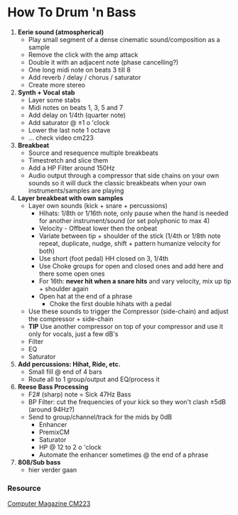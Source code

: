 # How To Drum 'n Bass

1. **Eerie sound (atmospherical)**
   - Play small segment of a dense cinematic sound/composition as a sample
   - Remove the click with the amp attack
   - Double it with an adjacent note (phase cancelling?)
   - One long midi note on beats 3 till 8
   - Add reverb / delay / chorus / saturator
   - Create more stereo
2. **Synth + Vocal stab**
   - Layer some stabs
   - Midi notes on beats 1, 3, 5 and 7
   - Add delay on 1/4th (quarter note)
   - Add saturator @ ±1 o 'clock
   - Lower the last note 1 octave
   - ... check video cm223
3. **Breakbeat**
   - Source and resequence multiple breakbeats
   - Timestretch and slice them
   - Add a HP Filter around 150Hz
   - Audio output through a compressor that side chains on your own sounds so it will duck the classic breakbeats when your own instruments/samples are playing
4. **Layer breakbeat with own samples**
   - Layer own sounds (kick + snare + percussions)
     - Hihats: 1/8th or 1/16th note, only pause when the hand is needed for another instrument/sound (or set polyphonic to max 4)
     - Velocity - Offbeat lower then the onbeat
     - Variate between tip + shoulder of the stick (1/4th or 1/8th note repeat, duplicate, nudge, shift + pattern humanize velocity for both)
     - Use short (foot pedal) HH closed on 3, 1/4th
     - Use Choke groups for open and closed ones and add here and there some open ones
     - For 16th: **never hit when a snare hits** and vary velocity, mix up tip + shoulder again
     - Open hat at the end of a phrase
       - Choke the first double hihats with a pedal
   - Use these sounds to trigger the Compressor (side-chain) and adjust the compressor + side-chain
   - **TIP** Use another compressor on top of your compressor and use it only for vocals, just a few dB's
   - Filter
   - EQ
   - Saturator
5. **Add percussions: Hihat, Ride, etc.**
   - Small fill @ end of 4 bars
   - Route all to 1 group/output and EQ/process it
6. **Reese Bass Processing**
   - F2# (sharp) note = Sick 47Hz Bass
   - BP Filter: cut the frequencies of your kick so they won't clash ±5dB (around 94Hz?)
   - Send to group/channel/track for the mids by 0dB
      - Enhancer
      - PremixCM
      - Saturator
      - HP @ 12 to 2 o 'clock
      - Automate the enhancer sometimes @ the end of a phrase
7. **808/Sub bass**
    - hier verder gaan

### Resource

[Computer Magazine CM223](https://news.google.com/issues/CAAqBwgKMOG_iAIwjp7PAg?hl=nl&gl=NL&ceid=NL:nl)